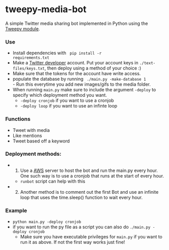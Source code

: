 # tweepy-media-bot
A simple Twitter media sharing bot implemented in Python using the [Tweepy module](https://www.tweepy.org/).<br>

### Use
- Install dependencies with <code> pip install -r requirements.txt</code>
- Make a [Twitter developer](https://developer.twitter.com/en) account. Put your account keys in <code>./text-files/keys.txt</code>, then deploy using a method of your choice :) <br>
- Make sure that the tokens for the account have write access.
- populate the database by running <code> ./main.py -make-database 1 </code> - Run this everytime you add new images/gifs to the media folder.
- When running <code>main.py</code> make sure to include the argument <code>-deploy</code> to specify which deployment method you want. 
	- <code>-deploy cronjob</code> if you want to use a cronjob 
	- <code>-deploy loop</code> if you want to use an infinte loop

### Functions 
- Tweet with media
- Like mentions
- Tweet based off a keyword

### Deployment methods: 
- 1) Use a [AWS](https://aws.amazon.com/) server to host the bot and run the main.py every hour. One such way is to use a cronjob that runs at the start of every hour.
  - <code>runbot</code> script can help with this 
- 2) Another method is to comment out the first Bot and use an infinite loop that uses the time.sleep() function to wait every hour. 

### Example 
- <code>python main.py -deploy cronjob</code> 
- if you want to run the py file as a script you can also do <code>./main.py -deploy cronjob</code>
  - Make sure you have executable privileges for <code>main.py</code> if you want to run it as above. If not the first way works just fine! 
